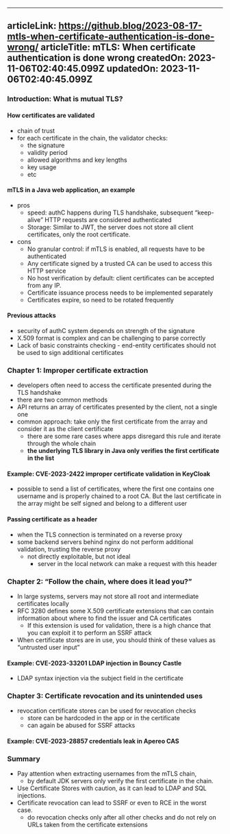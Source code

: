 -----------------------
articleLink: https://github.blog/2023-08-17-mtls-when-certificate-authentication-is-done-wrong/
articleTitle: mTLS: When certificate authentication is done wrong
createdOn: 2023-11-06T02:40:45.099Z
updatedOn: 2023-11-06T02:40:45.099Z
-----------------------

### Introduction: What is mutual TLS?
#### How certificates are validated
- chain of trust
- for each certificate in the chain, the validator checks:
  - the signature
  - validity period
  - allowed algorithms and key lengths
  - key usage
  - etc

#### mTLS in a Java web application, an example
- pros
  - speed: authC happens during TLS handshake, subsequent “keep-alive” HTTP requests are considered authenticated
  - Storage: Similar to JWT, the server does not store all client certificates, only the root certificate.
- cons
  - No granular control: if mTLS is enabled, all requests have to be authenticated
  - Any certificate signed by a trusted CA can be used to access this HTTP service
  - No host verification by default: client certificates can be accepted from any IP.
  - Certificate issuance process needs to be implemented separately
  - Certificates expire, so need to be rotated frequently

#### Previous attacks
- security of authC system depends on strength of the signature
- X.509 format is complex and can be challenging to parse correctly
- Lack of basic constraints checking - end-entity certificates should not be used to sign additional certificates

### Chapter 1: Improper certificate extraction
-  developers often need to access the certificate presented during the TLS handshake
- there are two common methods
- API returns an array of certificates presented by the client, not a single one
- common approach: take only the first certificate from the array and consider it as the client certificate
  - there are some rare cases where apps disregard this rule and iterate through the whole chain
  - **the underlying TLS library in Java only verifies the first certificate in the list**

#### Example: CVE-2023-2422 improper certificate validation in KeyCloak
- possible to send a list of certificates, where the first one contains one username and is properly chained to a root CA. But the last certificate in the array might be self signed and belong to a different user

#### Passing certificate as a header
- when the TLS connection is terminated on a reverse proxy
- some backend servers behind nginx do not perform additional validation, trusting the reverse proxy
  - not directly exploitable, but not ideal
    - server in the local network can make a request with this header

### Chapter 2: “Follow the chain, where does it lead you?”
- In large systems, servers may not store all root and intermediate certificates locally
- RFC 3280 defines some X.509 certificate extensions that can contain information about where to find the issuer and CA certificates
  - If this extension is used for validation, there is a high chance that you can exploit it to perform an SSRF attack
- When certificate stores are in use, you should think of these values as “untrusted user input”

#### Example: CVE-2023-33201 LDAP injection in Bouncy Castle
- LDAP syntax injection via the subject field in the certificate

### Chapter 3: Certificate revocation and its unintended uses
- revocation certificate stores can be used for revocation checks
  - store can be hardcoded in the app or in the certificate
  - can again be abused for SSRF attacks

#### Example: CVE-2023-28857 credentials leak in Apereo CAS

### Summary

- Pay attention when extracting usernames from the mTLS chain,
  - by default JDK servers only verify the first certificate in the chain.
- Use Certificate Stores with caution, as it can lead to LDAP and SQL injections.
- Certificate revocation can lead to SSRF or even to RCE in the worst case.
  - do revocation checks only after all other checks and do not rely on URLs taken from the certificate extensions



